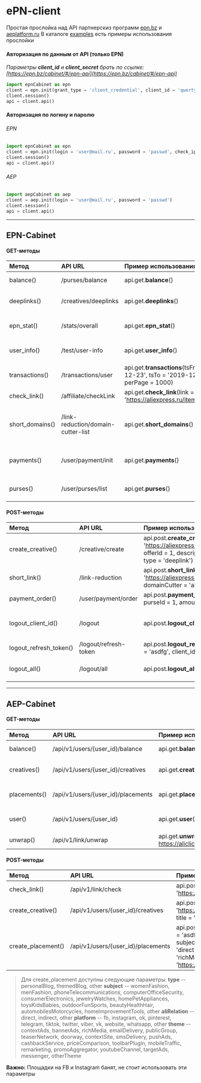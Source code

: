 # ePN-client
Простая прослойка над API партнерскиз программ [epn.bz](https://epn.bz/) и [aeplatform.ru](https://aeplatform.ru)
В каталоге [examples](../master/examples/) есть примеры использования прослойки

#### Авторизация по данным от API (только EPN)
*Параметры **client_id** и **client_secret** брать по ссылке: [https://epn.bz/cabinet/#/epn-api](https://epn.bz/cabinet/#/epn-api)*
```python
import epnCabinet as epn
client = epn.init(grant_type = 'client_credential', client_id = 'qwerty', client_secret = 'asdfg')
client.session()
api = client.api()
```

#### Авторизация по логину и паролю
###### EPN
```python
import epnCabinet as epn
client = epn.init(login = 'user@mail.ru', password = 'passwd', check_ip = False)
client.session()
api = client.api()
```
###### AEP
```python
import aepCabinet as aep
client = aep.init(login = 'user@mail.ru', password = 'passwd')
client.session()
api = client.api()
```

---
## EPN-Cabinet
#### GET-методы
|Метод|API URL|Пример использования|Описание|
|:---|:---|:---|:---|
|balance()|/purses/balance|api.get.**balance**()|Балансы пользователя|
|deeplinks()|/creatives/deeplinks|api.get.**deeplinks**()|Список созданных длиплинков|
|epn_stat()|/stats/overall|api.get.**epn_stat**()|Общая статистика ePN|
|user_info()|/test/user-info|api.get.**user_info**()|Информация о пользователе|
|transactions()|/transactions/user|api.get.**transactions**(tsFrom = '2019-12-23', tsTo = '2019-12-24', perPage = 1000)|Список транзакций|
|check_link()|/affiliate/checkLink|api.get.**check_link**(link = 'https://aliexpress.ru/item/12345.html')|Проверка URL|
|short_domains()|/link-reduction/domain-cutter-list|api.get.**short_domains**()|Список доступных доменов для сокращения ссылок|
|payments()|/user/payment/init|api.get.**payments**()|Информация по выплатам, кошелькам, комиссиям|
|purses()|/user/purses/list|api.get.**purses**()|Список кошельков пользователя|

#### POST-методы
|Метод|API URL|Пример использования|Описание|
|:---|:---|:---|:---|
|create_creative()|/creative/create|api.post.**create_creative**(link = 'https://aliexpress.ru/item/12345.html', offerId = 1, description = 'test_deeplink', type = 'deeplink')|Создание реферальной ссылки|
|short_link()|/link-reduction|api.post.**short_link**(urlContainer = 'https://aliexpress.ru/item/12345.html', domainCutter = 'ali.pub')|Сокращение реферальной ссылки|
|payment_order()|/user/payment/order|api.post.**payment_order**(currency = 'USD', purseId = 1, amount = 1000)|Заказ выплаты|
|logout_client_id()|/logout|api.post.**logout_client_id**(client_id = 'asdfg')|Деактивация всех refresh_token для client_id|
|logout_refresh_token()|/logout/refresh-token|api.post.**logout_refresh_token**(refresh_token = 'asdfg', client_id = 'asdfg')|Деактивация refresh_token|
|logout_all()|/logout/all|api.post.**logout_all**(client_id = 'asdfg')| Деактивация всех токенов пользователя|

---
## AEP-Cabinet
#### GET-методы
|Метод|API URL|Пример использования|Описание|
|:---|:---|:---|:---|
|balance()|/api/v1/users/{user_id}/balance|api.get.**balance**()|Балансы пользователя|
|creatives()|/api/v1/users/{user_id}/creatives|api.get.**creatives**()|Список созданных креативов|
|placements()|/api/v1/users/{user_id}/placements|api.get.**placements**()|Список площадок пользователя|
|user()|/api/v1/users/{user_id}|api.get.**user**()|Информация о пользователе|
|unwrap()|/api/v1/link/unwrap|api.get.**unwrap**(link = https://aliclick.shop/r/c/asdfg')|Распаковать ссылку|

#### POST-методы
|Метод|API URL|Пример использования|Описание|
|:---|:---|:---|:---|
|check_link()|/api/v1/link/check|api.post.**check_link**(link = 'https://aliexpress.ru/item/12345.html')|Проверка ссылки|
|create_creative()|/api/v1/users/{user_id}/creatives|api.post.**create_creative**(link = 'https://aliexpress.ru/item/12345.html', title = "test")|Создание реферальной ссылки|
|create_placement()|/api/v1/users/{user_id}/placements|api.post.**create_placement**(description = 'asdfg', type = 'personalBlog', subject = 'menFashion', aliRelation = 'direct', platform = 'telegram', theme = 'richMedia', 'link = 'https://aeplatform.ru/')|Добавление площадки|

> Для create_placement доступны следующие параметры:
**type** -- personalBlog, themedBlog, other
**subject** -- womenFashion, menFashion, phoneTelecommunications, computerOfficeSecurity, consumerElectronics, jewelryWatches, homePetAppliances, toysKidsBabies, outdoorFunSports, beautyHealthHair, automobilesMotorcycles, homeImprovementTools, other
**aliRelation** -- direct, indirect, other
**platform** -- fb, instagram, ok, pinterest, telegram, tiktok, twitter, viber, vk, website, whatsapp, other
**theme** -- contextAds, bannerAds, richMedia, emailDelivery, publicGroup, teaserNetwork, doorway, contextSite, smsDelivery, pushAds, cashbackService, priceComparison, toolbarPlugin, mobileTraffic, remarketing, promoAggregator, youtubeChannel, targetAds, messenger, otherTheme

**Важно:** Площадки на FB и Instagram банят, не стоит использовать эти параметры